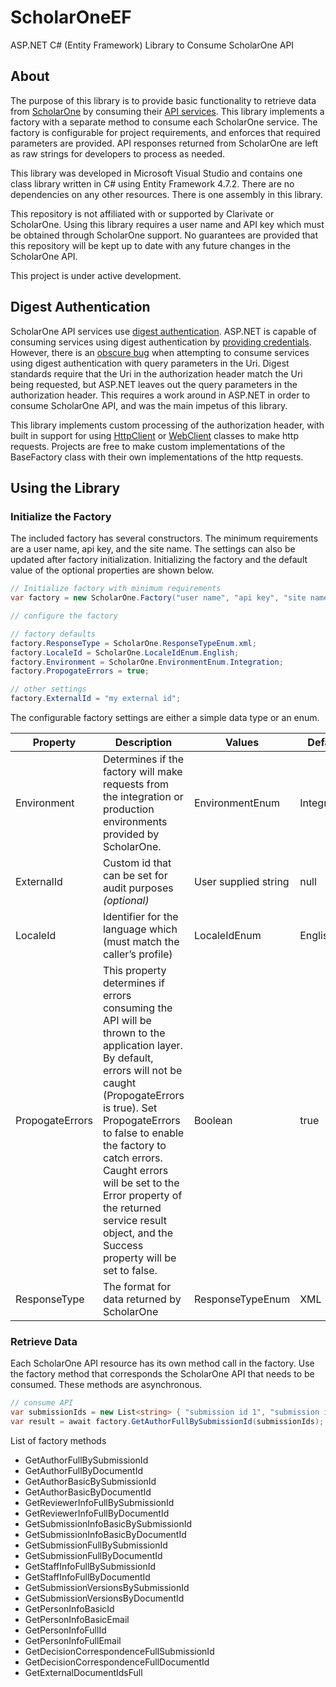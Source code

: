 # ScholarOneEF  
ASP.NET C# (Entity Framework) Library to Consume ScholarOne API  

## About  
The purpose of this library is to provide basic functionality to retrieve data from [ScholarOne](https://clarivate.com/webofsciencegroup/support/scholarone-manuscripts/for-developers/) by consuming their [API services](https://clarivate.com/webofsciencegroup/wp-content/uploads/sites/2/2021/06/API_Reference_NOV2020.pdf). This library implements a factory with a separate method to consume each ScholarOne service. The factory is configurable for project requirements, and enforces that required parameters are provided. API responses returned from ScholarOne are left as raw strings for developers to process as needed.  

This library was developed in Microsoft Visual Studio and contains one class library written in C# using Entity Framework 4.7.2. There are no dependencies on any other resources. There is one assembly in this library.  

This repository is not affiliated with or supported by Clarivate or ScholarOne. Using this library requires a user name and API key which must be obtained through ScholarOne support. No guarantees are provided that this repository will be kept up to date with any future changes in the ScholarOne API. 

This project is under active development. 

## Digest Authentication  
ScholarOne API services use [digest authentication](https://httpwg.org/specs/rfc7616.html). ASP.NET is capable of consuming services using digest authentication by [providing credentials](https://docs.microsoft.com/en-us/dotnet/api/system.net.networkcredential?view=net-6.0). However, there is an [obscure bug](https://stackoverflow.com/questions/3109507/httpwebrequests-sends-parameterless-uri-in-authorization-header) when attempting to consume services using digest authentication with query parameters in the Uri. Digest standards require that the Uri in the authorization header match the Uri being requested, but ASP.NET leaves out the query parameters in the authorization header. This requires a work around in ASP.NET in order to consume ScholarOne API, and was the main impetus of this library.  

This library implements custom processing of the authorization header, with built in support for using [HttpClient](https://docs.microsoft.com/en-us/dotnet/api/system.net.http.httpclient?view=net-6.0&viewFallbackFrom=net-4.7.2) or [WebClient](https://docs.microsoft.com/en-us/dotnet/api/system.net.webclient?view=net-6.0&viewFallbackFrom=net-4.7.2) classes to make http requests. Projects are free to make custom implementations of the BaseFactory class with their own implementations of the http requests.  

## Using the Library  

### Initialize the Factory  

The included factory has several constructors. The minimum requirements are a user name, api key, and the site name. The settings can also be updated after factory initialization. Initializing the factory and the default value of the optional properties are shown below.

```C#
// Initialize factory with minimum requirements  
var factory = new ScholarOne.Factory("user name", "api key", "site name");  

// configure the factory  

// factory defaults  
factory.ResponseType = ScholarOne.ResponseTypeEnum.xml; 
factory.LocaleId = ScholarOne.LocaleIdEnum.English;  
factory.Environment = ScholarOne.EnvironmentEnum.Integration;  
factory.PropogateErrors = true;  

// other settings  
factory.ExternalId = "my external id";  
``` 

The configurable factory settings are either a simple data type or an enum. 

| Property | Description | Values | Default | 
| ---      | ---       | ---      | ---        
| Environment | Determines if the factory will make requests from the integration or production environments provided by ScholarOne. | EnvironmentEnum | Integration | 
| ExternalId | Custom id that can be set for audit purposes *(optional)* | User supplied string | null | 
| LocaleId | Identifier for the language which (must match the caller’s profile) | LocaleIdEnum | English | 
| PropogateErrors | This property determines if errors consuming the API will be thrown to the application layer. By default, errors will not be caught (PropogateErrors is true). Set PropogateErrors to false to enable the factory to catch errors. Caught errors will be set to the Error property of the returned service result object, and the Success property will be set to false. | Boolean | true | 
| ResponseType | The format for data returned by ScholarOne | ResponseTypeEnum | XML | 

### Retrieve Data
Each ScholarOne API resource has its own method call in the factory. Use the factory method that corresponds the ScholarOne API that needs to be consumed. These methods are asynchronous.
```C#
// consume API
var submissionIds = new List<string> { "submission id 1", "submission id 2" };
var result = await factory.GetAuthorFullBySubmissionId(submissionIds);
```
List of factory methods
  - GetAuthorFullBySubmissionId
  - GetAuthorFullByDocumentId
  - GetAuthorBasicBySubmissionId
  - GetAuthorBasicByDocumentId
  - GetReviewerInfoFullBySubmissionId
  - GetReviewerInfoFullByDocumentId
  - GetSubmissionInfoBasicBySubmissionId
  - GetSubmissionInfoBasicByDocumentId
  - GetSubmissionFullBySubmissionId
  - GetSubmissionFullByDocumentId
  - GetStaffInfoFullBySubmissionId
  - GetStaffInfoFullByDocumentId
  - GetSubmissionVersionsBySubmissionId
  - GetSubmissionVersionsByDocumentId
  - GetPersonInfoBasicId
  - GetPersonInfoBasicEmail
  - GetPersonInfoFullId
  - GetPersonInfoFullEmail
  - GetDecisionCorrespondenceFullSubmissionId
  - GetDecisionCorrespondenceFullDocumentId
  - GetExternalDocumentIdsFull
